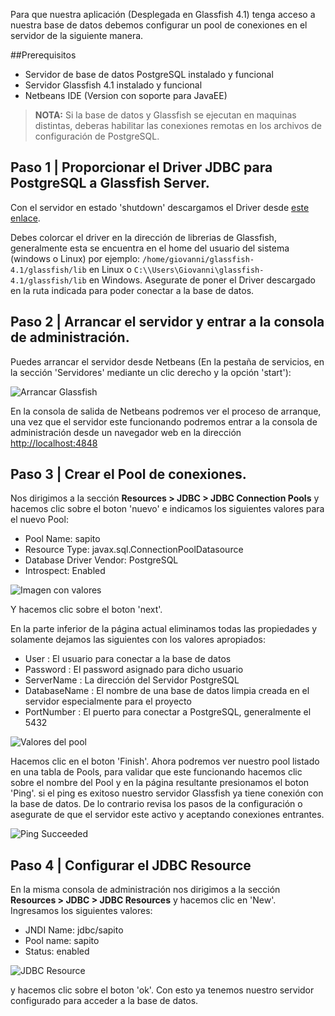 Para que nuestra aplicación (Desplegada en Glassfish 4.1) tenga acceso a nuestra base de datos debemos configurar un pool de conexiones en el servidor de la siguiente manera.

##Prerequisitos

 * Servidor de base de datos PostgreSQL instalado y funcional
 * Servidor Glassfish 4.1 instalado y funcional
 * Netbeans IDE (Version con soporte para JavaEE)

> **NOTA:** Si la base de datos y Glassfish se ejecutan en maquinas distintas, deberas habilitar las conexiones remotas en los archivos de configuración de PostgreSQL.

## Paso 1 | Proporcionar el Driver JDBC para PostgreSQL a Glassfish Server.
Con el servidor en estado 'shutdown' descargamos el Driver desde [este enlace](https://jdbc.postgresql.org/download/postgresql-9.4-1201.jdbc4.jar).

Debes colorcar el driver en la dirección de librerias de Glassfish, generalmente esta se encuentra en el home del usuario del sistema (windows o Linux) por ejemplo: ```/home/giovanni/glassfish-4.1/glassfish/lib``` en Linux o ```C:\\Users\Giovanni\glassfish-4.1/glassfish/lib``` en Windows. Asegurate de poner el Driver descargado en la ruta indicada para poder conectar a la base de datos.

## Paso 2 | Arrancar el servidor y entrar a la consola de administración.
Puedes arrancar el servidor desde Netbeans (En la pestaña de servicios, en la sección 'Servidores' mediante un clic derecho y la opción 'start'):

![Arrancar Glassfish](http://i.imgur.com/zJNDNfK.png)

En la consola de salida de Netbeans podremos ver el proceso de arranque, una vez que el servidor este funcionando podremos entrar a la consola de administración desde un navegador web en la dirección [http://localhost:4848](http://localhost:4848)

## Paso 3 | Crear el Pool de conexiones.

Nos dirigimos a la sección **Resources > JDBC > JDBC Connection Pools** y hacemos clic sobre el boton 'nuevo' e indicamos los siguientes valores para el nuevo Pool:

 * Pool Name: sapito
 * Resource Type: javax.sql.ConnectionPoolDatasource
 * Database Driver Vendor: PostgreSQL
 * Introspect: Enabled

![Imagen con valores](http://i.imgur.com/JxxMCYp.png)

Y hacemos clic sobre el boton 'next'.

En la parte inferior de la página actual eliminamos todas las propiedades y solamente dejamos las siguientes con los valores apropiados:

 * User : El usuario para conectar a la base de datos
 * Password : El password asignado para dicho usuario
 * ServerName : La dirección del Servidor PostgreSQL
 * DatabaseName : El nombre de una base de datos limpia creada en el servidor especialmente para el proyecto
 * PortNumber : El puerto para conectar a PostgreSQL, generalmente el 5432

![Valores del pool](http://i.imgur.com/kzDCTF1.png)

Hacemos clic en el boton 'Finish'. Ahora podremos ver nuestro pool listado en una tabla de Pools, para validar que este funcionando hacemos clic sobre el nombre del Pool y en la página resultante presionamos el boton 'Ping'. si el ping es exitoso nuestro servidor Glassfish ya tiene conexión con la base de datos. De lo contrario revisa los pasos de la configuración o asegurate de que el servidor este activo y aceptando conexiones entrantes.

![Ping Succeeded](http://i.imgur.com/033xKhR.png)

## Paso 4 | Configurar el JDBC Resource

En la misma consola de administración nos dirigimos a la sección **Resources > JDBC > JDBC Resources** y hacemos clic en 'New'. Ingresamos los siguientes valores:

 * JNDI Name: jdbc/sapito
 * Pool name: sapito
 * Status: enabled

![JDBC Resource](http://i.imgur.com/qy3xsRG.png)

y hacemos clic sobre el boton 'ok'. Con esto ya tenemos nuestro servidor configurado para acceder a la base de datos.

